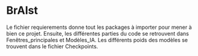 # BrAIst
Le fichier requierements donne tout les packages à importer pour mener à bien ce projet. Ensuite, les différentes parties du code se retrouvent dans Fenêtres_principales et Modèles_IA.
Les différents poids des modèles se trouvent dans le fichier Checkpoints.
